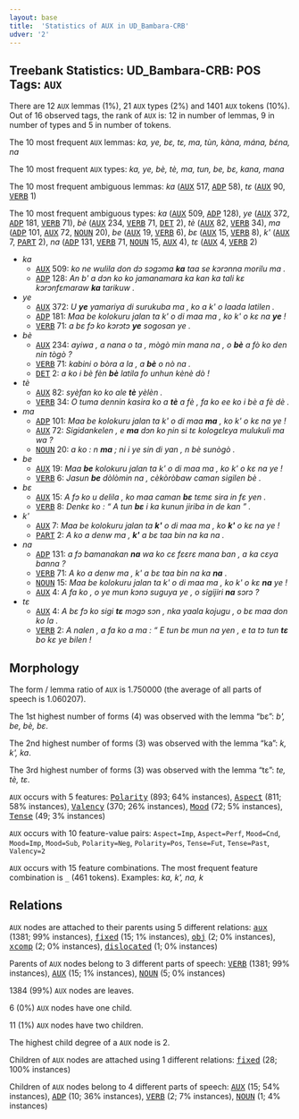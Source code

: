 ```yaml
---
layout: base
title:  'Statistics of AUX in UD_Bambara-CRB'
udver: '2'
---
```


## Treebank Statistics: UD_Bambara-CRB: POS Tags: `AUX`

There are 12 `AUX` lemmas (1%), 21 `AUX` types (2%) and 1401 `AUX` tokens (10%).
Out of 16 observed tags, the rank of `AUX` is: 12 in number of lemmas, 9 in number of types and 5 in number of tokens.

The 10 most frequent `AUX` lemmas: <em>ka, ye, bɛ, tɛ, ma, tùn, kàna, mána, bɛ́na, na</em>

The 10 most frequent `AUX` types:  <em>ka, ye, bè, tè, ma, tun, be, bɛ, kana, mana</em>

The 10 most frequent ambiguous lemmas: <em>ka</em> (<tt><a href="bm_crb-pos-AUX.html">AUX</a></tt> 517, <tt><a href="bm_crb-pos-ADP.html">ADP</a></tt> 58), <em>tɛ</em> (<tt><a href="bm_crb-pos-AUX.html">AUX</a></tt> 90, <tt><a href="bm_crb-pos-VERB.html">VERB</a></tt> 1)

The 10 most frequent ambiguous types:  <em>ka</em> (<tt><a href="bm_crb-pos-AUX.html">AUX</a></tt> 509, <tt><a href="bm_crb-pos-ADP.html">ADP</a></tt> 128), <em>ye</em> (<tt><a href="bm_crb-pos-AUX.html">AUX</a></tt> 372, <tt><a href="bm_crb-pos-ADP.html">ADP</a></tt> 181, <tt><a href="bm_crb-pos-VERB.html">VERB</a></tt> 71), <em>bè</em> (<tt><a href="bm_crb-pos-AUX.html">AUX</a></tt> 234, <tt><a href="bm_crb-pos-VERB.html">VERB</a></tt> 71, <tt><a href="bm_crb-pos-DET.html">DET</a></tt> 2), <em>tè</em> (<tt><a href="bm_crb-pos-AUX.html">AUX</a></tt> 82, <tt><a href="bm_crb-pos-VERB.html">VERB</a></tt> 34), <em>ma</em> (<tt><a href="bm_crb-pos-ADP.html">ADP</a></tt> 101, <tt><a href="bm_crb-pos-AUX.html">AUX</a></tt> 72, <tt><a href="bm_crb-pos-NOUN.html">NOUN</a></tt> 20), <em>be</em> (<tt><a href="bm_crb-pos-AUX.html">AUX</a></tt> 19, <tt><a href="bm_crb-pos-VERB.html">VERB</a></tt> 6), <em>bɛ</em> (<tt><a href="bm_crb-pos-AUX.html">AUX</a></tt> 15, <tt><a href="bm_crb-pos-VERB.html">VERB</a></tt> 8), <em>k'</em> (<tt><a href="bm_crb-pos-AUX.html">AUX</a></tt> 7, <tt><a href="bm_crb-pos-PART.html">PART</a></tt> 2), <em>na</em> (<tt><a href="bm_crb-pos-ADP.html">ADP</a></tt> 131, <tt><a href="bm_crb-pos-VERB.html">VERB</a></tt> 71, <tt><a href="bm_crb-pos-NOUN.html">NOUN</a></tt> 15, <tt><a href="bm_crb-pos-AUX.html">AUX</a></tt> 4), <em>tɛ</em> (<tt><a href="bm_crb-pos-AUX.html">AUX</a></tt> 4, <tt><a href="bm_crb-pos-VERB.html">VERB</a></tt> 2)


* <em>ka</em>
  * <tt><a href="bm_crb-pos-AUX.html">AUX</a></tt> 509: <em>ko ne wulila don dɔ sɔgɔma <b>ka</b> taa se kɔrɔnna morilu ma .</em>
  * <tt><a href="bm_crb-pos-ADP.html">ADP</a></tt> 128: <em>An b' a dɔn ko ko jamanamara ka kan ka tali kɛ kɔrɔnfɛmaraw <b>ka</b> tarikuw .</em>
* <em>ye</em>
  * <tt><a href="bm_crb-pos-AUX.html">AUX</a></tt> 372: <em>U <b>ye</b> yamariya di surukuba ma , ko a k' o laada latilen .</em>
  * <tt><a href="bm_crb-pos-ADP.html">ADP</a></tt> 181: <em>Maa be kolokuru jalan ta k' o di maa ma , ko k' o kɛ na <b>ye</b> !</em>
  * <tt><a href="bm_crb-pos-VERB.html">VERB</a></tt> 71: <em>a bɛ fɔ ko kɔrɔtɔ <b>ye</b> sogosan ye .</em>
* <em>bè</em>
  * <tt><a href="bm_crb-pos-AUX.html">AUX</a></tt> 234: <em>ayiwa , a nana o ta , mògò min mana na , o <b>bè</b> a fò ko den nin tògò ?</em>
  * <tt><a href="bm_crb-pos-VERB.html">VERB</a></tt> 71: <em>kabini o bòra a la , a <b>bè</b> o nò na .</em>
  * <tt><a href="bm_crb-pos-DET.html">DET</a></tt> 2: <em>a ko i bè fèn <b>bè</b> latila fo unhun kènè dò !</em>
* <em>tè</em>
  * <tt><a href="bm_crb-pos-AUX.html">AUX</a></tt> 82: <em>syèfan ko ko ale <b>tè</b> yèlèn .</em>
  * <tt><a href="bm_crb-pos-VERB.html">VERB</a></tt> 34: <em>O tuma dennin kasira ko a <b>tè</b> a fè , fa ko ee ko i bè a fè dè .</em>
* <em>ma</em>
  * <tt><a href="bm_crb-pos-ADP.html">ADP</a></tt> 101: <em>Maa be kolokuru jalan ta k' o di maa <b>ma</b> , ko k' o kɛ na ye !</em>
  * <tt><a href="bm_crb-pos-AUX.html">AUX</a></tt> 72: <em>Sigidankelen , e <b>ma</b> dɔn ko ɲin si tɛ kologɛlɛya mulukuli ma wa ?</em>
  * <tt><a href="bm_crb-pos-NOUN.html">NOUN</a></tt> 20: <em>a ko : n <b>ma</b> ; ni i ye sin di yan , n bè sunògò .</em>
* <em>be</em>
  * <tt><a href="bm_crb-pos-AUX.html">AUX</a></tt> 19: <em>Maa <b>be</b> kolokuru jalan ta k' o di maa ma , ko k' o kɛ na ye !</em>
  * <tt><a href="bm_crb-pos-VERB.html">VERB</a></tt> 6: <em>Jasun <b>be</b> dòlòmin na , cèkòròbaw caman sigilen bè .</em>
* <em>bɛ</em>
  * <tt><a href="bm_crb-pos-AUX.html">AUX</a></tt> 15: <em>A fɔ ko u delila , ko maa caman <b>bɛ</b> tɛmɛ sira in fɛ yen .</em>
  * <tt><a href="bm_crb-pos-VERB.html">VERB</a></tt> 8: <em>Denkɛ ko : “ A tun <b>bɛ</b> i ka kunun jiriba in de kan ” .</em>
* <em>k'</em>
  * <tt><a href="bm_crb-pos-AUX.html">AUX</a></tt> 7: <em>Maa be kolokuru jalan ta <b>k'</b> o di maa ma , ko <b>k'</b> o kɛ na ye !</em>
  * <tt><a href="bm_crb-pos-PART.html">PART</a></tt> 2: <em>A ko a denw ma , <b>k'</b> a bɛ taa bin na ka na .</em>
* <em>na</em>
  * <tt><a href="bm_crb-pos-ADP.html">ADP</a></tt> 131: <em>a fɔ bamanakan <b>na</b> wa ko cɛ fɛɛrɛ mana ban , a ka cɛya banna ?</em>
  * <tt><a href="bm_crb-pos-VERB.html">VERB</a></tt> 71: <em>A ko a denw ma , k' a bɛ taa bin na ka <b>na</b> .</em>
  * <tt><a href="bm_crb-pos-NOUN.html">NOUN</a></tt> 15: <em>Maa be kolokuru jalan ta k' o di maa ma , ko k' o kɛ <b>na</b> ye !</em>
  * <tt><a href="bm_crb-pos-AUX.html">AUX</a></tt> 4: <em>A fa ko , o ye mun kɔnɔ suguya ye , o sigijiri <b>na</b> sɔrɔ ?</em>
* <em>tɛ</em>
  * <tt><a href="bm_crb-pos-AUX.html">AUX</a></tt> 4: <em>A bɛ fɔ ko sigi <b>tɛ</b> mɔgɔ sɔn , nka yaala kojugu , o bɛ maa don ko la .</em>
  * <tt><a href="bm_crb-pos-VERB.html">VERB</a></tt> 2: <em>A nalen , a fa ko a ma : “ E tun bɛ mun na yen , e ta tɔ tun <b>tɛ</b> bo kɛ ye bilen !</em>

## Morphology

The form / lemma ratio of `AUX` is 1.750000 (the average of all parts of speech is 1.060207).

The 1st highest number of forms (4) was observed with the lemma “bɛ”: <em>b', be, bè, bɛ</em>.

The 2nd highest number of forms (3) was observed with the lemma “ka”: <em>k, k', ka</em>.

The 3rd highest number of forms (3) was observed with the lemma “tɛ”: <em>te, tè, tɛ</em>.

`AUX` occurs with 5 features: <tt><a href="bm_crb-feat-Polarity.html">Polarity</a></tt> (893; 64% instances), <tt><a href="bm_crb-feat-Aspect.html">Aspect</a></tt> (811; 58% instances), <tt><a href="bm_crb-feat-Valency.html">Valency</a></tt> (370; 26% instances), <tt><a href="bm_crb-feat-Mood.html">Mood</a></tt> (72; 5% instances), <tt><a href="bm_crb-feat-Tense.html">Tense</a></tt> (49; 3% instances)

`AUX` occurs with 10 feature-value pairs: `Aspect=Imp`, `Aspect=Perf`, `Mood=Cnd`, `Mood=Imp`, `Mood=Sub`, `Polarity=Neg`, `Polarity=Pos`, `Tense=Fut`, `Tense=Past`, `Valency=2`

`AUX` occurs with 15 feature combinations.
The most frequent feature combination is `_` (461 tokens).
Examples: <em>ka, k', na, k</em>


## Relations

`AUX` nodes are attached to their parents using 5 different relations: <tt><a href="bm_crb-dep-aux.html">aux</a></tt> (1381; 99% instances), <tt><a href="bm_crb-dep-fixed.html">fixed</a></tt> (15; 1% instances), <tt><a href="bm_crb-dep-obj.html">obj</a></tt> (2; 0% instances), <tt><a href="bm_crb-dep-xcomp.html">xcomp</a></tt> (2; 0% instances), <tt><a href="bm_crb-dep-dislocated.html">dislocated</a></tt> (1; 0% instances)

Parents of `AUX` nodes belong to 3 different parts of speech: <tt><a href="bm_crb-pos-VERB.html">VERB</a></tt> (1381; 99% instances), <tt><a href="bm_crb-pos-AUX.html">AUX</a></tt> (15; 1% instances), <tt><a href="bm_crb-pos-NOUN.html">NOUN</a></tt> (5; 0% instances)

1384 (99%) `AUX` nodes are leaves.

6 (0%) `AUX` nodes have one child.

11 (1%) `AUX` nodes have two children.

The highest child degree of a `AUX` node is 2.

Children of `AUX` nodes are attached using 1 different relations: <tt><a href="bm_crb-dep-fixed.html">fixed</a></tt> (28; 100% instances)

Children of `AUX` nodes belong to 4 different parts of speech: <tt><a href="bm_crb-pos-AUX.html">AUX</a></tt> (15; 54% instances), <tt><a href="bm_crb-pos-ADP.html">ADP</a></tt> (10; 36% instances), <tt><a href="bm_crb-pos-VERB.html">VERB</a></tt> (2; 7% instances), <tt><a href="bm_crb-pos-NOUN.html">NOUN</a></tt> (1; 4% instances)

